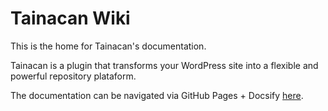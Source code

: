 # Tainacan Wiki

This is the home for Tainacan's documentation.

Tainacan is a plugin that transforms your WordPress site into a flexible and powerful repository plataform.

The documentation can be navigated via GitHub Pages + Docsify [here](/).
